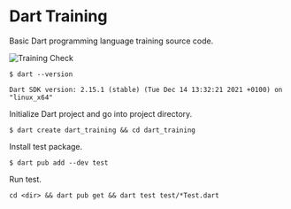 # Dart Training

Basic Dart programming language training source code.

![Training Check](https://github.com/adiwids/dart_training/actions/workflows/main.yml/badge.svg)

`$ dart --version`

```
Dart SDK version: 2.15.1 (stable) (Tue Dec 14 13:32:21 2021 +0100) on "linux_x64"
```

Initialize Dart project and go into project directory.

`$ dart create dart_training && cd dart_training`

Install test package.

`$ dart pub add --dev test`

Run test.

`cd <dir> && dart pub get && dart test test/*Test.dart`


